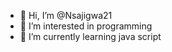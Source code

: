 - 👋 Hi, I’m @Nsajigwa21
- 👀 I’m interested in programming
- 🌱 I’m currently learning java script


<!---
Nsajigwa21/Nsajigwa21 is a ✨ special ✨ repository because its `README.md` (this file) appears on your GitHub profile.
You can click the Preview link to take a look at your changes.
--->
